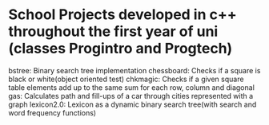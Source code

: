 # School Projects developed in c++ throughout the first year of uni (classes Progintro and Progtech)

bstree: Binary search tree implementation
chessboard: Checks if a square is black or white(object oriented test)
chkmagic: Checks if a given square table elements add up to the same sum for each row, column and diagonal
gas: Calculates path and fill-ups of a car through cities represented with a graph
lexicon2.0: Lexicon as a dynamic binary search tree(with search and word frequency functions)
